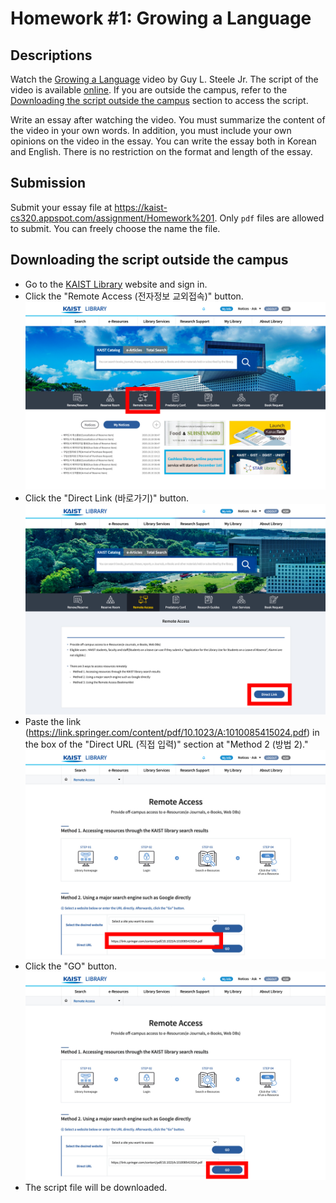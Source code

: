 # Homework #1: Growing a Language

## Descriptions

Watch the [Growing a Language](https://youtu.be/_ahvzDzKdB0) video by Guy L. Steele Jr.
The script of the video is available [online](https://link.springer.com/content/pdf/10.1023\%2FA\%3A1010085415024.pdf).
If you are outside the campus,
refer to the [Downloading the script outside the campus](#Downloading-the-script-outside-the-campus) section to access the script.

Write an essay after watching the video. You must summarize the content of the
video in your own words. In addition, you must include your own opinions on the
video in the essay. You can write the essay both in Korean and English. There is
no restriction on the format and length of the essay.

## Submission

Submit your essay file at
<https://kaist-cs320.appspot.com/assignment/Homework%201>.
Only `pdf` files are allowed to submit. You can freely choose the name the file.

## Downloading the script outside the campus

* Go to the [KAIST Library](https://library.kaist.ac.kr/main.do) website
  and sign in.
* Click the "Remote Access (전자정보 교외접속)" button.
  ![1](1.jpg)
* Click the "Direct Link (바로가기)" button.
  ![2](2.jpg)
* Paste the link (<https://link.springer.com/content/pdf/10.1023/A:1010085415024.pdf>)
  in the box of the "Direct URL (직접 입력)" section at "Method 2 (방법 2)."
  ![3](3.jpg)
* Click the "GO" button.
  ![4](4.jpg)
* The script file will be downloaded.
